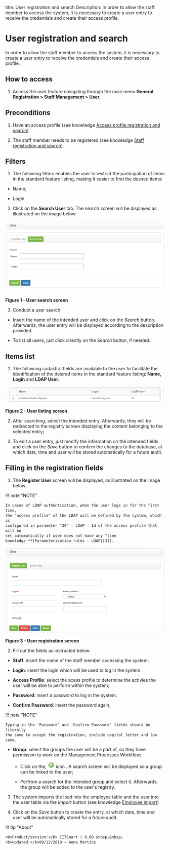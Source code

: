title: User registration and search
Description: In order to allow the staff member to access the system, it is necessary to create a user entry to receive the credentials and create their access profile.

# User registration and search

In order to allow the staff member to access the system, it is necessary to
create a user entry to receive the credentials and create their access profile.

How to access
-------------

1.  Access the user feature navigating through the main menu **General
    Registration > Staff Management > User.**

Preconditions
-------------

1.  Have an access profile (see knowledge [Access profile registration and
    search][1]).

2.  The staff member needs to be registered (see knowledge [Staff registration
    and
    search][2]).

Filters
-------

1.  The following filters enables the user to restrict the participation of
    items in the standard feature listing, making it easier to find the desired
    items:

-   Name;

-   Login.

2.  Click on the **Search User** tab. The search screen will be displayed as
    illustrated on the image below:

![Criar](images/user-1.png)

**Figure 1 - User search screen**

3.  Conduct a user search:

-   Insert the name of the intended user and click on the *Search* button.
    Afterwards, the user entry will be displayed according to the description
    provided.

-   To list all users, just click directly on the *Search* button, if needed.

Items list
----------

1.  The following cadastral fields are available to the user to facilitate the
    identification of the desired items in the standard feature listing: **Name,
    Login** and **LDAP User.**

![Criar](images/user-2.png)

**Figure 2 - User listing screen**

2.  After searching, select the intended entry. Afterwards, they will be
    redirected to the registry screen displaying the content belonging to the
    selected entry;

3.  To edit a user entry, just modify the information on the intended fields and
    click on the *Save* button to confirm the changes to the database, at which
    date, time and user will be stored automatically for a future audit.

Filling in the registration fields
----------------------------------

1.  The **Register User** screen will be displayed, as illustrated on the image
    below:

!!! note "NOTE"

    In cases of LDAP authentication, when the user logs in for the first time,
    the "access profile" of the LDAP will be defined by the system, which is
    configured in parameter "39" - LDAP - Id of the access profile that will be
    set automatically if user does not have any "(see
    knowledge **[Parameterization rules - LDAP][3]).

![Criar](images/user-3.png)

**Figure 3 - User registration screen**

2.  Fill out the fields as instructed below:

-   **Staff**: insert the name of the staff member accessing the system;

-   **Login**: insert the login which will be used to log in the system.

-   **Access Profile**: select the acess profile to determine the activies the
    user will be able to perform within the system;

-   **Password**: insert a password to log in the system.

-   **Confirm Password**: insert the password again;

!!! note "NOTE"

    Typing in the 'Password' and 'Confirm Password' fields should be literally
    the same to accept the registration, include capital letter and low case.

-   **Group**: select the groups the user will be a part of, so they have
    permission to work on the Management Processes Workflow;

    -   Click on the,  ![Criar](images/user-4.png) icon . A search screen will be displayed so a group can be linked
       to the user;

    -   Perfrom a search for the intended group and select it. Afterwards, the
        group will be added to the user's registry.

3.  The system imports the load into the employee table and the user into the
    user table via the *Import* button (see knowledge [Employee
    import][4])

4.  Click on the *Save* button to create the entry, at which date, time and user
    will be automatically stored for a future audit.


[1]:/en-us/citsmart-platform-7/initial-settings/access-settings/profile/user-profile.html
[2]:/en-us/citsmart-platform-7/initial-settings/access-settings/user/employee.html
[3]:/en-us/citsmart-platform-7/plataform-administration/parameters-list/parametrization-ldap.html
[4]:/en-us/citsmart-platform-7/plataform-administration/data-and-import/employee-import.html

!!! tip "About"

    <b>Product/Version:</b> CITSmart | 8.00 &nbsp;&nbsp;
    <b>Updated:</b>09/12/2019 – Anna Martins
